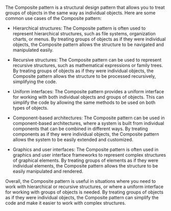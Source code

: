 The Composite pattern is a structural design pattern that allows you to treat groups of objects in the same way as individual objects. Here are some common use cases of the Composite pattern:

- Hierarchical structures: The Composite pattern is often used to represent hierarchical structures, such as file systems, organization charts, or menus. By treating groups of objects as if they were individual objects, the Composite pattern allows the structure to be navigated and manipulated easily.


- Recursive structures: The Composite pattern can be used to represent recursive structures, such as mathematical expressions or family trees. By treating groups of objects as if they were individual objects, the Composite pattern allows the structure to be processed recursively, simplifying the code.


- Uniform interfaces: The Composite pattern provides a uniform interface for working with both individual objects and groups of objects. This can simplify the code by allowing the same methods to be used on both types of objects.


- Component-based architectures: The Composite pattern can be used in component-based architectures, where a system is built from individual components that can be combined in different ways. By treating components as if they were individual objects, the Composite pattern allows the system to be easily extended and customized.


- Graphics and user interfaces: The Composite pattern is often used in graphics and user interface frameworks to represent complex structures of graphical elements. By treating groups of elements as if they were individual elements, the Composite pattern allows the structure to be easily manipulated and rendered.


Overall, the Composite pattern is useful in situations where you need to work with hierarchical or recursive structures, or where a uniform interface for working with groups of objects is needed. By treating groups of objects as if they were individual objects, the Composite pattern can simplify the code and make it easier to work with complex structures.